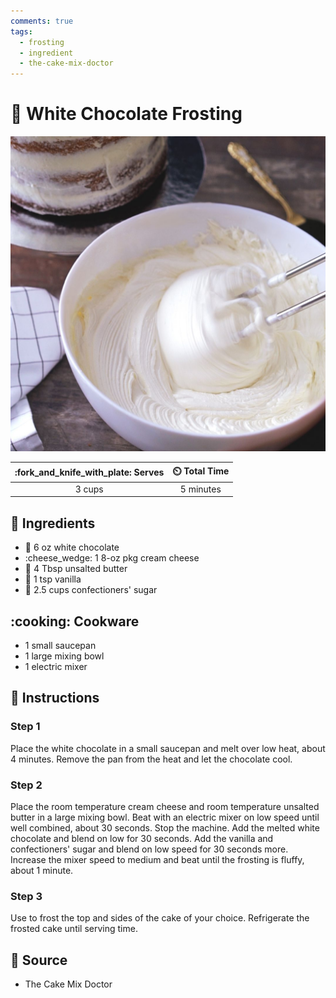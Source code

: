 ```yaml
---
comments: true
tags:
  - frosting
  - ingredient
  - the-cake-mix-doctor
---
```

# :cake: White Chocolate Frosting

![White Chocolate Frosting](../../assets/images/white-chocolate-frosting.jpg)

| :fork_and_knife_with_plate: Serves | :timer_clock: Total Time |
|:----------------------------------:|:-----------------------: |
| 3 cups | 5 minutes |

## :salt: Ingredients

- :chocolate_bar: 6 oz white chocolate
- :cheese_wedge: 1 8-oz pkg cream cheese
- :butter: 4 Tbsp unsalted butter
- :icecream: 1 tsp vanilla
- :candy: 2.5 cups confectioners' sugar

## :cooking: Cookware

- 1 small saucepan
- 1 large mixing bowl
- 1 electric mixer

## :pencil: Instructions

### Step 1

Place the white chocolate in a small saucepan and melt over low heat, about 4 minutes. Remove the pan from the heat and
let the chocolate cool.

### Step 2

Place the room temperature cream cheese and room temperature unsalted butter in a large mixing bowl. Beat with an
electric mixer on low speed until well combined, about 30 seconds. Stop the machine. Add the melted white chocolate and
blend on low for 30 seconds. Add the vanilla and confectioners' sugar and blend on low speed for 30 seconds more.
Increase the mixer speed to medium and beat until the frosting is fluffy, about 1 minute.

### Step 3

Use to frost the top and sides of the cake of your choice. Refrigerate the frosted cake until serving time.

## :link: Source

- The Cake Mix Doctor
